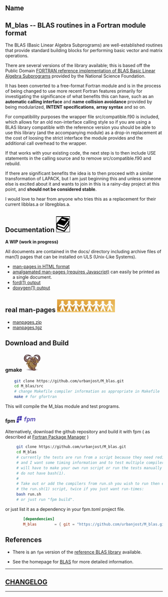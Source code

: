 ## Name
##  M_blas -- BLAS routines in a Fortran module format

The BLAS (Basic Linear Algebra Subprograms) are well-established routines
that provide standard building blocks for performing basic vector and
matrix operations.

There are several versions of the library available; this is based off
the Public Domain
[FORTRAN reference implementation of BLAS Basic Linear Algebra Subprograms](http://www.netlib.org/blas/)
provided by the National Science Foundation.

It has been converted to a free-format Fortran module and is in the
process of being changed to use more recent Fortran features primarily
for investigating the significance of what benefits this can have, such
as an __automatic calling interface__ and __name collision avoidance__
provided by being modularized, __INTENT specifications__, __array syntax__
and so on.

For compatibility purposes the wrapper file src/compatible.f90 is
included, which allows for an old non-interface calling style so if
you are using a BLAS library compatible with the reference version
you should be able to use this library (and the accompanying module)
as a drop-in replacement at the cost of loosing the strict interface
the module provides and the additional call overhead to the wrapper.

If that works with your existing code, the next step is to then include
USE statements in the calling source and to remove src/compatible.f90
and rebuild.

If there are significant benefits the idea is to then proceed with
a similar transformation of LAPACK, but I am just beginning this and
unless someone else is excited about it and wants to join in this is a
rainy-day project at this point, and __should not be considered stable__.

I would love to hear from anyone who tries this as a replacement for
their current libblas.a or libregblas.a.
## Documentation ![docs](docs/images/docs.gif)
   __A WIP (work in progress)__

All documents are contained in the docs/ directory including
archive files of man(1) pages that can be installed on ULS
(Unix-Like Systems).

   + [man-pages in HTML format](https://urbanjost.github.io/M_blas/man3.html)
   + [amalgamated man-pages (requires Javascript)](https://urbanjost.github.io/M_blas/BOOK_M_blas.html) can easily be printed as a single document.
   + [ford(1) output](https://urbanjost.github.io/M_blas/fpm-ford/index.html)
   + [doxygen(1) output]()

## real man-pages ![gmake](docs/images/manpages.gif)

   + [manpages.zip](https://urbanjost.github.io/M_blas/manpages.zip) 
   + [manpages.tgz](https://urbanjost.github.io/M_blas/manpages.tgz) 


## Download and Build

### gmake ![gmake](docs/images/gnu.gif)

   ```bash
       git clone https://github.com/urbanjost/M_blas.git
       cd M_blas/src
       # change Makefile compiler information as appropriate in Makefile
       make # for gfortran
   ```
   This will compile the M_blas module and test programs.

### fpm ![fpm](docs/images/fpm_logo.gif)

   Alternatively, download the github repository and build it with
   fpm ( as described at [Fortran Package Manager](https://github.com/fortran-lang/fpm) )

   ```bash
        git clone https://github.com/urbanjost/M_blas.git
        cd M_blas
        # currently the tests are run from a script because they need redirection
        # and I want some timing information and to test multiple compilers. You
        # will have to make your own run script or run the tests manually if you
        # do not have bash(1).
        #
        # Take out or add the compilers from run.sh you wish to run then execute
        # the run.sh(1) script, twice if you just want run-times:
        bash run.sh
        # or just run "fpm build".
   ```

   or just list it as a dependency in your fpm.toml project file.

```toml
        [dependencies]
        M_blas        = { git = "https://github.com/urbanjost/M_blas.git" }
```
## References

- There is an `fpm` version of the
  [reference BLAS library]( https://github.com/brocolis/blas.git)
  available.

- See the homepage for [BLAS](http://www.netlib.org/blas)
  for more detailed information.
---
## [CHANGELOG](CHANGELOG.md)
---
